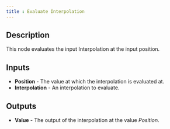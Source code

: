 ```yaml
---
title : Evaluate Interpolation
---
```


## Description

This node evaluates the input Interpolation at the input position.

## Inputs

- **Position** - The value at which the interpolation is evaluated at.
- **Interpolation** - An interpolation to evaluate.

## Outputs

- **Value** - The output of the interpolation at the value *Position*.
